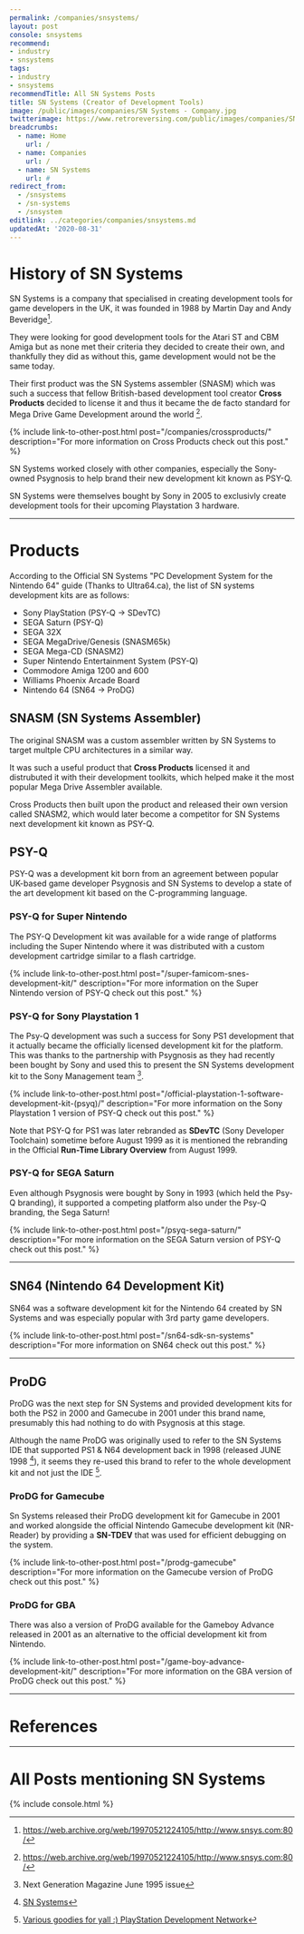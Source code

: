 ```yaml
---
permalink: /companies/snsystems/
layout: post
console: snsystems
recommend: 
- industry
- snsystems
tags:
- industry
- snsystems
recommendTitle: All SN Systems Posts
title: SN Systems (Creator of Development Tools)
image: /public/images/companies/SN Systems - Company.jpg
twitterimage: https://www.retroreversing.com/public/images/companies/SN Systems - Company.jpg
breadcrumbs:
  - name: Home
    url: /
  - name: Companies
    url: /
  - name: SN Systems
    url: #
redirect_from:
  - /snsystems
  - /sn-systems
  - /snsystem
editlink: ../categories/companies/snsystems.md
updatedAt: '2020-08-31'
---
```


# History of SN Systems
SN Systems is a company that specialised in creating development tools for game developers in the UK, it was founded in 1988 by Martin Day and Andy Beveridge[^1].

They were looking for good development tools for the Atari ST and CBM Amiga but as none met their criteria they decided to create their own, and thankfully they did as without this, game development would not be the same today.

Their first product was the SN Systems assembler (SNASM) which was such a success that fellow British-based development tool creator **Cross Products** decided to license it and thus it became the de facto standard for Mega Drive Game Development around the world [^1].

{% include link-to-other-post.html post="/companies/crossproducts/" description="For more information on Cross Products check out this post." %}

SN Systems worked closely with other companies, especially the Sony-owned Psygnosis to help brand their new development kit known as PSY-Q.

SN Systems were themselves bought by Sony in 2005 to exclusivly create development tools for their upcoming Playstation 3 hardware. 

---
# Products

According to the Official SN Systems "PC Development System for the Nintendo 64" guide (Thanks to Ultra64.ca), the list of SN systems development kits are as follows:
* Sony PlayStation (PSY-Q -> SDevTC)
* SEGA Saturn (PSY-Q)
* SEGA 32X
* SEGA MegaDrive/Genesis (SNASM65k)
* SEGA Mega-CD (SNASM2)
* Super Nintendo Entertainment System (PSY-Q)
* Commodore Amiga 1200 and 600
* Williams Phoenix Arcade Board
* Nintendo 64 (SN64 -> ProDG)

## SNASM (SN Systems Assembler)
The original SNASM was a custom assembler written by SN Systems to target multple CPU architectures in a similar way. 

It was such a useful product that **Cross Products** licensed it and distrubuted it with their development toolkits, which helped make it the most popular Mega Drive Assembler available.

Cross Products then built upon the product and released their own version called SNASM2, which would later become a competitor for SN Systems next development kit known as PSY-Q.

## PSY-Q
PSY-Q was a development kit born from an agreement between popular UK-based game developer Psygnosis and SN Systems to develop a state of the art development kit based on the C-programming language.

### PSY-Q for Super Nintendo
The PSY-Q Development kit was available for a wide range of platforms including the Super Nintendo where it was distributed with a custom development cartridge similar to a flash cartridge.

{% include link-to-other-post.html post="/super-famicom-snes-development-kit/" description="For more information on the Super Nintendo version of PSY-Q check out this post." %}

### PSY-Q for Sony Playstation 1
The Psy-Q development was such a success for Sony PS1 development that it actually became the officially licensed development kit for the platform. This was thanks to the partnership with Psygnosis as they had recently been bought by Sony and used this to present the SN Systems development kit to the Sony Management team [^2].

{% include link-to-other-post.html post="/official-playstation-1-software-development-kit-(psyq)/" description="For more information on the Sony Playstation 1 version of PSY-Q check out this post." %}

Note that PSY-Q for PS1 was later rebranded as **SDevTC** (Sony Developer Toolchain) sometime before August 1999 as it is mentioned the rebranding in the Official **Run-Time Library Overview** from August 1999.

### PSY-Q for SEGA Saturn
Even although Psygnosis were bought by Sony in 1993 (which held the Psy-Q branding), it supported a competing platform also under the Psy-Q branding, the Sega Saturn!

{% include link-to-other-post.html post="/psyq-sega-saturn/" description="For more information on the SEGA Saturn version of PSY-Q check out this post." %}

---
## SN64 (Nintendo 64 Development Kit)
SN64 was a software development kit for the Nintendo 64 created by SN Systems and was especially popular with 3rd party game developers.

{% include link-to-other-post.html post="/sn64-sdk-sn-systems" description="For more information on SN64 check out this post." %}

---
## ProDG
ProDG was the next step for SN Systems and provided development kits for both the PS2 in 2000 and Gamecube in 2001 under this brand name, presumably this had nothing to do with Psygnosis at this stage.

Although the name ProDG was originally used to refer to the SN Systems IDE that supported PS1 & N64 development back in 1998 (released JUNE 1998 [^4]), it seems they re-used this brand to refer to the whole development kit and not just the IDE [^3].

### ProDG for Gamecube
Sn Systems released their ProDG development kit for Gamecube in 2001 and worked alongside the official Nintendo Gamecube development kit (NR-Reader) by providing a **SN-TDEV** that was used for efficient debugging on the system.

{% include link-to-other-post.html post="/prodg-gamecube" description="For more information on the Gamecube version of ProDG check out this post." %}

### ProDG for GBA
There was also a version of ProDG available for the Gameboy Advance released in 2001 as an alternative to the official development kit from Nintendo.

{% include link-to-other-post.html post="/game-boy-advance-development-kit/" description="For more information on the GBA version of ProDG check out this post." %}

---
# References
[^1]: https://web.archive.org/web/19970521224105/http://www.snsys.com:80/
[^2]: Next Generation Magazine June 1995 issue
[^3]: [Various goodies for yall :) PlayStation Development Network](http://www.psxdev.net/forum/viewtopic.php?t=1563)
[^4]: [SN Systems](https://web.archive.org/web/19980523231210/http://www.snsys.com/snsys/feature.asp?id=5)

---
# All Posts mentioning SN Systems
<div>

{% include console.html %}
</div>
